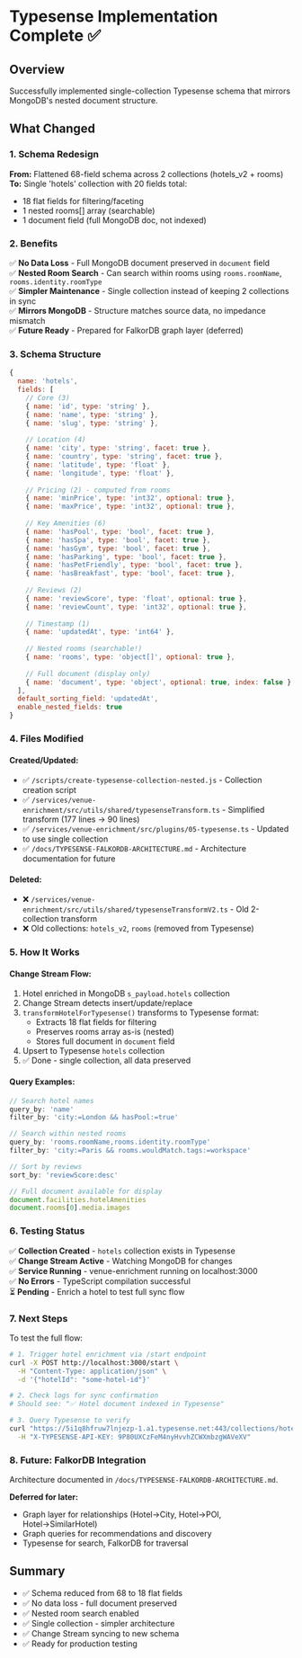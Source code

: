 # Typesense Implementation Complete ✅

## Overview
Successfully implemented single-collection Typesense schema that mirrors MongoDB's nested document structure.

## What Changed

### 1. Schema Redesign
**From:** Flattened 68-field schema across 2 collections (hotels_v2 + rooms)  
**To:** Single 'hotels' collection with 20 fields total:
- 18 flat fields for filtering/faceting
- 1 nested rooms[] array (searchable)
- 1 document field (full MongoDB doc, not indexed)

### 2. Benefits
✅ **No Data Loss** - Full MongoDB document preserved in `document` field  
✅ **Nested Room Search** - Can search within rooms using `rooms.roomName`, `rooms.identity.roomType`  
✅ **Simpler Maintenance** - Single collection instead of keeping 2 collections in sync  
✅ **Mirrors MongoDB** - Structure matches source data, no impedance mismatch  
✅ **Future Ready** - Prepared for FalkorDB graph layer (deferred)

### 3. Schema Structure

```javascript
{
  name: 'hotels',
  fields: [
    // Core (3)
    { name: 'id', type: 'string' },
    { name: 'name', type: 'string' },
    { name: 'slug', type: 'string' },
    
    // Location (4)
    { name: 'city', type: 'string', facet: true },
    { name: 'country', type: 'string', facet: true },
    { name: 'latitude', type: 'float' },
    { name: 'longitude', type: 'float' },
    
    // Pricing (2) - computed from rooms
    { name: 'minPrice', type: 'int32', optional: true },
    { name: 'maxPrice', type: 'int32', optional: true },
    
    // Key Amenities (6)
    { name: 'hasPool', type: 'bool', facet: true },
    { name: 'hasSpa', type: 'bool', facet: true },
    { name: 'hasGym', type: 'bool', facet: true },
    { name: 'hasParking', type: 'bool', facet: true },
    { name: 'hasPetFriendly', type: 'bool', facet: true },
    { name: 'hasBreakfast', type: 'bool', facet: true },
    
    // Reviews (2)
    { name: 'reviewScore', type: 'float', optional: true },
    { name: 'reviewCount', type: 'int32', optional: true },
    
    // Timestamp (1)
    { name: 'updatedAt', type: 'int64' },
    
    // Nested rooms (searchable!)
    { name: 'rooms', type: 'object[]', optional: true },
    
    // Full document (display only)
    { name: 'document', type: 'object', optional: true, index: false }
  ],
  default_sorting_field: 'updatedAt',
  enable_nested_fields: true
}
```

### 4. Files Modified

#### Created/Updated:
- ✅ `/scripts/create-typesense-collection-nested.js` - Collection creation script
- ✅ `/services/venue-enrichment/src/utils/shared/typesenseTransform.ts` - Simplified transform (177 lines → 90 lines)
- ✅ `/services/venue-enrichment/src/plugins/05-typesense.ts` - Updated to use single collection
- ✅ `/docs/TYPESENSE-FALKORDB-ARCHITECTURE.md` - Architecture documentation for future

#### Deleted:
- ❌ `/services/venue-enrichment/src/utils/shared/typesenseTransformV2.ts` - Old 2-collection transform
- ❌ Old collections: `hotels_v2`, `rooms` (removed from Typesense)

### 5. How It Works

#### Change Stream Flow:
1. Hotel enriched in MongoDB `s_payload.hotels` collection
2. Change Stream detects insert/update/replace
3. `transformHotelForTypesense()` transforms to Typesense format:
   - Extracts 18 flat fields for filtering
   - Preserves rooms array as-is (nested)
   - Stores full document in `document` field
4. Upsert to Typesense `hotels` collection
5. ✅ Done - single collection, all data preserved

#### Query Examples:
```typescript
// Search hotel names
query_by: 'name'
filter_by: 'city:=London && hasPool:=true'

// Search within nested rooms
query_by: 'rooms.roomName,rooms.identity.roomType'
filter_by: 'city:=Paris && rooms.wouldMatch.tags:=workspace'

// Sort by reviews
sort_by: 'reviewScore:desc'

// Full document available for display
document.facilities.hotelAmenities
document.rooms[0].media.images
```

### 6. Testing Status

✅ **Collection Created** - `hotels` collection exists in Typesense  
✅ **Change Stream Active** - Watching MongoDB for changes  
✅ **Service Running** - venue-enrichment running on localhost:3000  
✅ **No Errors** - TypeScript compilation successful  
⏳ **Pending** - Enrich a hotel to test full sync flow

### 7. Next Steps

To test the full flow:

```bash
# 1. Trigger hotel enrichment via /start endpoint
curl -X POST http://localhost:3000/start \
  -H "Content-Type: application/json" \
  -d '{"hotelId": "some-hotel-id"}'

# 2. Check logs for sync confirmation
# Should see: "✅ Hotel document indexed in Typesense"

# 3. Query Typesense to verify
curl "https://5i1q8hfruw7lnjezp-1.a1.typesense.net:443/collections/hotels/documents/search?q=*" \
  -H "X-TYPESENSE-API-KEY: 9P80UXCzFeM4nyHvvhZCWXmbzgWAVeXV"
```

### 8. Future: FalkorDB Integration

Architecture documented in `/docs/TYPESENSE-FALKORDB-ARCHITECTURE.md`.

**Deferred for later:**
- Graph layer for relationships (Hotel→City, Hotel→POI, Hotel→SimilarHotel)
- Graph queries for recommendations and discovery
- Typesense for search, FalkorDB for traversal

## Summary

- ✅ Schema reduced from 68 to 18 flat fields
- ✅ No data loss - full document preserved
- ✅ Nested room search enabled
- ✅ Single collection - simpler architecture
- ✅ Change Stream syncing to new schema
- ✅ Ready for production testing
